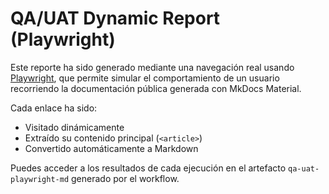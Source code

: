 # QA/UAT Dynamic Report (Playwright)

Este reporte ha sido generado mediante una navegación real usando [Playwright](https://playwright.dev/python/), que permite simular el comportamiento de un usuario recorriendo la documentación pública generada con MkDocs Material.

Cada enlace ha sido:
- Visitado dinámicamente
- Extraído su contenido principal (`<article>`)
- Convertido automáticamente a Markdown

Puedes acceder a los resultados de cada ejecución en el artefacto `qa-uat-playwright-md` generado por el workflow.

